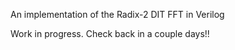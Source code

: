 An implementation of the Radix-2 DIT FFT in Verilog

Work in progress. Check back in a couple days!!